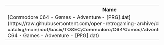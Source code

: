 <table>
<tr><th>Name</th><th>Size</th></tr>
<tr><td>
[Commodore C64 - Games - Adventure - [PRG].dat](https://raw.githubusercontent.com/open-retrogaming-archive/dat-catalog/main/root/basic/TOSEC/Commodore/C64/Games/Adventure/[PRG]/Commodore C64 - Games - Adventure - [PRG].dat)
</td><td>665456</td></tr>
</table>
